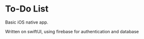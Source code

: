 # To-Do List

Basic iOS native app.   

Written on swiftUI, using firebase for authentication and database
